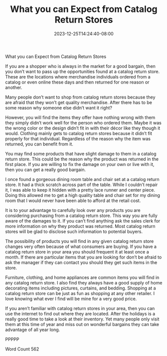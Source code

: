 ﻿---
title: "What you can Expect from Catalog Return Stores"
date: 2023-12-25T14:24:40-08:00
description: "txt Tips for Web Success"
featured_image: "/images/txt.jpg"
tags: ["txt"]
---

What you can Expect from Catalog Return Stores

If you are a shopper who is always in the market for a good bargain, then you don’t want to pass up the opportunities found at a catalog return store. These are the locations where merchandise individuals ordered from a catalog or even online these days and then returned for one reason or another. 

Many people don’t want to shop from catalog return stores because they are afraid that they won’t get quality merchandise. After there has to be some reason why someone else didn’t want it right? 

However, you will find the items they offer have nothing wrong with them they simply didn’t work well for the person who ordered them. Maybe it was the wrong color or the design didn’t fit in with their décor like they though it would. Clothing mainly gets to catalog return stores because it didn’t fit properly for that individual. Regardless of the reason why the item was returned, you can benefit from it. 

You may find some products that have slight damage to them in a catalog return store. This could be the reason why the product was returned in the first place. If you are willing to fix the damage on your own or live with it, then you can get a really good bargain. 

I once found a gorgeous dining room table and chair set at a catalog return store. It had a thick scratch across part of the table. While I couldn’t repair it, I was able to keep it hidden with a pretty lace runner and center piece. Doing this allowed me to get a high quality table and chair set for my dining room that I would never have been able to afford at the retail cost. 

It is to your advantage to carefully look over any products you are considering purchasing from a catalog return store. This way you are fully aware of the damages to it. If you can’t find anything ask the sales clerk for more information on why they product was returned. Most catalog return stores will be glad to disclose such information to potential buyers. 

The possibility of products you will find in any given catalog return store changes very often because of what consumers are buying. If you have a catalog return store in your area you should frequent it at least once a month. If there are particular items that you are looking for don’t be afraid to ask the manager if they can contact you should they get such items in the store. 

Furniture, clothing, and home appliances are common items you will find in any catalog return store. I also find they always have a good supply of home decorating items including pictures, curtains, and bedding. Shopping at a catalog return store can be just as fun as shopping at any other retailer. I love knowing what ever I find will be mine for a very good price. 

If you aren’t familiar with catalog return stores in your area, then you can use the internet to find out where they are located. After the holidays is a really good time to take a look at their inventory. Yet many people only visit them at this time of year and miss out on wonderful bargains they can take advantage of all year long. 

PPPPP

Word Count 562



